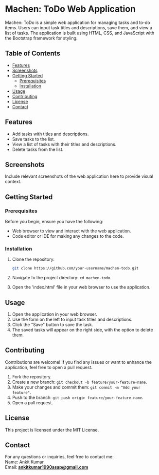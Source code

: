 # Machen: ToDo Web Application

Machen: ToDo is a simple web application for managing tasks and to-do items. Users can input task titles and descriptions, save them, and view a list of tasks. The application is built using HTML, CSS, and JavaScript with the Bootstrap framework for styling.

## Table of Contents

- [Features](#features)
- [Screenshots](#screenshots)
- [Getting Started](#getting-started)
  - [Prerequisites](#prerequisites)
  - [Installation](#installation)
- [Usage](#usage)
- [Contributing](#contributing)
- [License](#license)
- [Contact](#contact)

## Features

- Add tasks with titles and descriptions.
- Save tasks to the list.
- View a list of tasks with their titles and descriptions.
- Delete tasks from the list.

## Screenshots

Include relevant screenshots of the web application here to provide visual context.

## Getting Started

### Prerequisites

Before you begin, ensure you have the following:

- Web browser to view and interact with the web application.
- Code editor or IDE for making any changes to the code.

### Installation

1. Clone the repository:

   ```bash
   git clone https://github.com/your-username/machen-todo.git
2. Navigate to the project directory:
   ```cd machen-todo```
3. Open the 'index.html' file in your web browser to use the application.

## Usage

1. Open the application in your web browser.
2. Use the form on the left to input task titles and descriptions.
3. Click the "Save" button to save the task.
4. The saved tasks will appear on the right side, with the option to delete them.

## Contributing
Contributions are welcome! If you find any issues or want to enhance the application, feel free to open a pull request.

1. Fork the repository.
2. Create a new branch: ```git checkout -b feature/your-feature-name```.
3. Make your changes and commit them: ```git commit -m "Add your feature"```.
4. Push to the branch: ```git push origin feature/your-feature-name```.
5. Open a pull request.

## License
This project is licensed under the MIT License.

## Contact
For any questions or inquiries, feel free to contact me:<br>
Name: Ankit Kumar<br>
Email: <b>ankitkumar1990asap@gmail.com</b>
